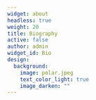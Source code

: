 ```yaml
---
widget: about
headless: true
weight: 20
title: Biography
active: false
author: admin
widget_id: Bio
design:
  background:
    image: polar.jpeg
    text_color_light: true
    image_darken: ""
---
```

